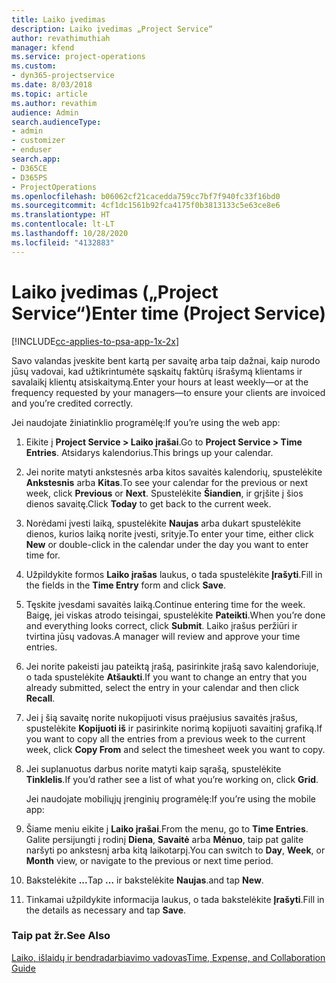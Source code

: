 ```yaml
---
title: Laiko įvedimas
description: Laiko įvedimas „Project Service“
author: revathimuthiah
manager: kfend
ms.service: project-operations
ms.custom:
- dyn365-projectservice
ms.date: 8/03/2018
ms.topic: article
ms.author: revathim
audience: Admin
search.audienceType:
- admin
- customizer
- enduser
search.app:
- D365CE
- D365PS
- ProjectOperations
ms.openlocfilehash: b06062cf21cacedda759cc7bf7f940fc33f16bd0
ms.sourcegitcommit: 4cf1dc1561b92fca4175f0b3813133c5e63ce8e6
ms.translationtype: HT
ms.contentlocale: lt-LT
ms.lasthandoff: 10/28/2020
ms.locfileid: "4132883"
---
```

# <a name="enter-time-project-service"></a><span data-ttu-id="a2259-103">Laiko įvedimas („Project Service“)</span><span class="sxs-lookup"><span data-stu-id="a2259-103">Enter time (Project Service)</span></span>

[!INCLUDE[cc-applies-to-psa-app-1x-2x](../includes/cc-applies-to-psa-app-1x-2x.md)]

<span data-ttu-id="a2259-104">Savo valandas įveskite bent kartą per savaitę arba taip dažnai, kaip nurodo jūsų vadovai, kad užtikrintumėte sąskaitų faktūrų išrašymą klientams ir savalaikį klientų atsiskaitymą.</span><span class="sxs-lookup"><span data-stu-id="a2259-104">Enter your hours at least weekly—or at the frequency requested by your managers—to ensure your clients are invoiced and you’re credited correctly.</span></span>  
  
 <span data-ttu-id="a2259-105">Jei naudojate žiniatinklio programėlę:</span><span class="sxs-lookup"><span data-stu-id="a2259-105">If you’re using the web app:</span></span>  
  
1. <span data-ttu-id="a2259-106">Eikite į **Project Service > Laiko įrašai**.</span><span class="sxs-lookup"><span data-stu-id="a2259-106">Go to **Project Service > Time Entries**.</span></span> <span data-ttu-id="a2259-107">Atsidarys kalendorius.</span><span class="sxs-lookup"><span data-stu-id="a2259-107">This brings up your calendar.</span></span>  
  
2. <span data-ttu-id="a2259-108">Jei norite matyti ankstesnės arba kitos savaitės kalendorių, spustelėkite **Ankstesnis** arba **Kitas**.</span><span class="sxs-lookup"><span data-stu-id="a2259-108">To see your calendar for the previous or next week, click **Previous** or **Next**.</span></span> <span data-ttu-id="a2259-109">Spustelėkite **Šiandien**, ir grįšite į šios dienos savaitę.</span><span class="sxs-lookup"><span data-stu-id="a2259-109">Click **Today** to get back to the current week.</span></span>  
  
3. <span data-ttu-id="a2259-110">Norėdami įvesti laiką, spustelėkite **Naujas** arba dukart spustelėkite dienos, kurios laiką norite įvesti, srityje.</span><span class="sxs-lookup"><span data-stu-id="a2259-110">To enter your time, either click **New** or double-click in the calendar under the day you want to enter time for.</span></span>  
  
4. <span data-ttu-id="a2259-111">Užpildykite formos **Laiko įrašas** laukus, o tada spustelėkite **Įrašyti**.</span><span class="sxs-lookup"><span data-stu-id="a2259-111">Fill in the fields in the **Time Entry** form and click **Save**.</span></span>  
  
5. <span data-ttu-id="a2259-112">Tęskite įvesdami savaitės laiką.</span><span class="sxs-lookup"><span data-stu-id="a2259-112">Continue entering time for the week.</span></span> <span data-ttu-id="a2259-113">Baigę, jei viskas atrodo teisingai, spustelėkite **Pateikti**.</span><span class="sxs-lookup"><span data-stu-id="a2259-113">When you’re done and everything looks correct, click **Submit**.</span></span> <span data-ttu-id="a2259-114">Laiko įrašus peržiūri ir tvirtina jūsų vadovas.</span><span class="sxs-lookup"><span data-stu-id="a2259-114">A manager will review and approve your time entries.</span></span>  
  
6. <span data-ttu-id="a2259-115">Jei norite pakeisti jau pateiktą įrašą, pasirinkite įrašą savo kalendoriuje, o tada spustelėkite **Atšaukti**.</span><span class="sxs-lookup"><span data-stu-id="a2259-115">If you want to change an entry that you already submitted, select the entry in your calendar and then click **Recall**.</span></span>  
  
7. <span data-ttu-id="a2259-116">Jei į šią savaitę norite nukopijuoti visus praėjusius savaitės įrašus, spustelėkite **Kopijuoti iš** ir pasirinkite norimą kopijuoti savaitinį grafiką.</span><span class="sxs-lookup"><span data-stu-id="a2259-116">If you want to copy all the entries from a previous week to the current week, click **Copy From** and select the timesheet week you want to copy.</span></span>  
  
8. <span data-ttu-id="a2259-117">Jei suplanuotus darbus norite matyti kaip sąrašą, spustelėkite **Tinklelis**.</span><span class="sxs-lookup"><span data-stu-id="a2259-117">If you’d rather see a list of what you’re working on, click **Grid**.</span></span>  
  
   <span data-ttu-id="a2259-118">Jei naudojate mobiliųjų įrenginių programėlę:</span><span class="sxs-lookup"><span data-stu-id="a2259-118">If you’re using the mobile app:</span></span>  
  
9. <span data-ttu-id="a2259-119">Šiame meniu eikite į **Laiko įrašai**.</span><span class="sxs-lookup"><span data-stu-id="a2259-119">From the menu, go to **Time Entries**.</span></span>     <span data-ttu-id="a2259-120">Galite persijungti į rodinį **Diena**, **Savaitė** arba **Mėnuo**, taip pat galite naršyti po ankstesnį arba kitą laikotarpį.</span><span class="sxs-lookup"><span data-stu-id="a2259-120">You can switch to **Day**, **Week**, or **Month** view, or navigate to the previous or next time period.</span></span>  
  
10. <span data-ttu-id="a2259-121">Bakstelėkite **...**</span><span class="sxs-lookup"><span data-stu-id="a2259-121">Tap **…**</span></span> <span data-ttu-id="a2259-122">ir bakstelėkite **Naujas**.</span><span class="sxs-lookup"><span data-stu-id="a2259-122">and tap **New**.</span></span>  
  
11. <span data-ttu-id="a2259-123">Tinkamai užpildykite informacija laukus, o tada bakstelėkite **Įrašyti**.</span><span class="sxs-lookup"><span data-stu-id="a2259-123">Fill in the details as necessary and tap **Save**.</span></span>  
  
### <a name="see-also"></a><span data-ttu-id="a2259-124">Taip pat žr.</span><span class="sxs-lookup"><span data-stu-id="a2259-124">See Also</span></span>  
 [<span data-ttu-id="a2259-125">Laiko, išlaidų ir bendradarbiavimo vadovas</span><span class="sxs-lookup"><span data-stu-id="a2259-125">Time, Expense, and Collaboration Guide</span></span>](../psa/time-expense-collaboration-guide.md)
